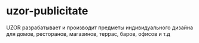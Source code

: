 # uzor-publicitate
UZOR разрабатывает и производит предметы индивидуального дизайна для домов, ресторанов, магазинов, террас, баров, офисов и т.д
